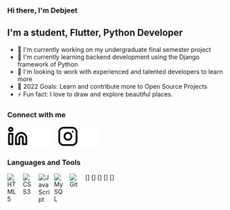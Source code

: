 ### Hi there, I'm Debjeet

## I'm a student, Flutter, Python Developer

- 🔭 I'm currently working on my undergraduate final semester project
- 🌱 I'm currently learning backend development using the Django framework of Python
- 👯 I'm looking to work with experienced and talented developers to learn more
- 🥅 2022 Goals: Learn and contribute more to Open Source Projects
- ⚡ Fun fact: I love to draw and explore beautiful places.

### Connect with me

[![website](./img/linkedin-light.svg)](https://www.linkedin.com/in/debjeet-das-2097931b1#gh-light-mode-only)
[![website](./img/linkedin-dark.svg)](https://www.linkedin.com/in/debjeet-das-2097931b1#gh-dark-mode-only)
&nbsp;&nbsp;
[![website](./img/instagram-light.svg)](https://instagram.com/_debjeet_?igshid=YmMyMTA2M2Y=#gh-light-mode-only)
[![website](./img/instagram-dark.svg)](https://instagram.com/_debjeet_?igshid=YmMyMTA2M2Y=#gh-dark-mode-only)

### Languages and Tools

[<img align="left" alt="HTML5" width="26px" src="https://cdn.jsdelivr.net/gh/devicons/devicon/icons/html5/html5-original.svg" style="padding-right:10px;" />]
[<img align="left" alt="CSS3" width="26px" src="https://cdn.jsdelivr.net/gh/devicons/devicon/icons/css3/css3-original.svg" style="padding-right:10px;" />]
[<img align="left" alt="JavaScript" width="26px" src="https://cdn.jsdelivr.net/gh/devicons/devicon/icons/javascript/javascript-original.svg" style="padding-right:10px;" />]
[<img align="left" alt="MySQL" width="26px" src="https://cdn.jsdelivr.net/gh/devicons/devicon/icons/mysql/mysql-original.svg" style="padding-right:10px;" />]
[<img align="left" alt="Git" width="26px" src="https://cdn.jsdelivr.net/gh/devicons/devicon/icons/git/git-original.svg" style="padding-right:10px;" />]
